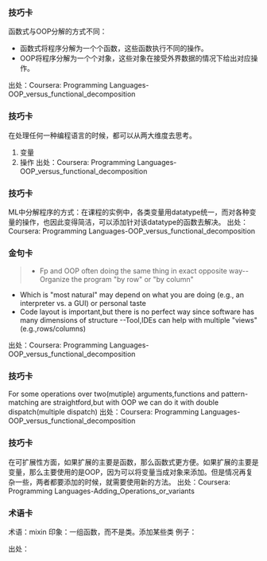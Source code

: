 ### 技巧卡
函数式与OOP分解的方式不同：

* 函数式将程序分解为一个个函数，这些函数执行不同的操作。
* OOP将程序分解为一个个对象，这些对象在接受外界数据的情况下给出对应操作。

出处：Coursera: Programming Languages-OOP_versus_functional_decomposition

### 技巧卡
在处理任何一种编程语言的时候，都可以从两大维度去思考。

1. 变量
2. 操作
出处：Coursera: Programming Languages-OOP_versus_functional_decomposition

### 技巧卡
ML中分解程序的方式：在课程的实例中，各类变量用datatype统一，而对各种变量的操作，也因此变得简洁，可以添加针对该datatype的函数去解决。
出处：Coursera: Programming Languages-OOP_versus_functional_decomposition

### 金句卡
> * Fp and OOP often doing the same thing in exact opposite way--Organize the program "by row" or "by column"
* Which is "most natural" may depend on what you are doing (e.g., an interpreter vs. a GUI) or personal taste
* Code layout is important,but there is no perfect way since software has many dimensions of structure --Tool,IDEs can help with multiple "views"(e.g.,rows/columns)

出处：Coursera: Programming Languages-OOP_versus_functional_decomposition


### 技巧卡
For some operations over two(mutiple) arguments,functions and pattern-matching are straightford,but with OOP we can do it with double dispatch(multiple dispatch)
  出处：Coursera: Programming Languages-OOP_versus_functional_decomposition

### 技巧卡
在可扩展性方面，如果扩展的主要是函数，那么函数式更方便。如果扩展的主要是变量，那么主要使用的是OOP，因为可以将变量当成对象来添加。但是情况再复杂一些，两者都要添加的时候，就需要使用新的方法。
  出处：Coursera: Programming Languages-Adding_Operations_or_variants

### 术语卡
  术语：mixin
  印象：一组函数，而不是类。添加某些类
  例子：

  出处：